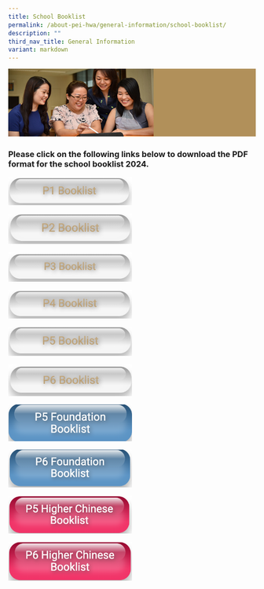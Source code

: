 ```yaml
---
title: School Booklist
permalink: /about-pei-hwa/general-information/school-booklist/
description: ""
third_nav_title: General Information
variant: markdown
---
```

![](/images/Website%20Banners%20Subpage/948x260%20masterhead%20-%20About%20Pei%20Hwa4.jpg)
### Please click on the following links below to download the PDF format for the school booklist 2024.

<p><a href="/files/Booklist/2024/p1%20booklist%202024%20revised.pdf">
<img src="/images/P1%20booklist.png" style="width:50%">
</a></p>

<p><a href="/files/Booklist/2024/P2_Booklist_2024.pdf">
<img src="/images/P2%20booklist.png" style="width:50%">
</a></p>

<p><a href="/files/Booklist/2024/P3_Booklist_2024.pdf">
<img src="/images/P3%20booklist.png" style="width:50%">
</a></p>

<p><a href="/files/Booklist/2024/P4_Booklist_2024.pdf">
<img src="/images/P4%20booklist.png" style="width:50%">
</a></p>

<p><a href="/files/Booklist/2024/P5_Booklist_2024.pdf">
<img src="/images/P5%20booklist.png" style="width:50%">
</a></p>

<p><a href="/files/Booklist/2024/P6_Booklist_2024.pdf">
<img src="/images/P6%20booklist.png" style="width:50%">
</a></p>

<p><a href="/files/Booklist/2024/P5__FDN__Booklist_2024.pdf">
<img src="/images/P5%20foundation%20booklist.png" style="width:50%">
</a></p>


<p><a href="/files/Booklist/2024/P6__FDN__Booklist_2024.pdf">
<img src="/images/P6%20foundation%20booklist.png" style="width:50%">
</a></p>


<p><a href="/files/Booklist/2024/P5__HCL__Booklist_2024.pdf">
<img src="/images/P5%20HCL%20booklist.png" style="width:50%">
</a></p>

<p><a href="/files/Booklist/2024/P6__HCL__Booklist_2024.pdf">
<img src="/images/P6%20HCL%20booklist.png" style="width:50%">
</a></p>


